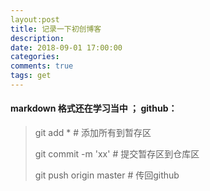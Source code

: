 ```yaml
---
layout:post
title: 记录一下初创博客
description: 
date: 2018-09-01 17:00:00
categories: 
comments: true
tags: get
---
```


####  markdown 格式还在学习当中   ；  github：

> git add *        # 添加所有到暂存区
>
> git commit -m 'xx'    # 提交暂存区到仓库区
>
> git push origin master    #  传回github   

